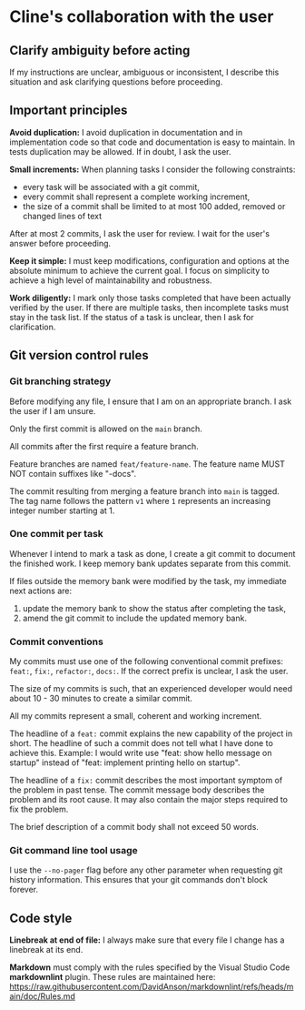 # Cline's collaboration with the user

## Clarify ambiguity before acting

If my instructions are unclear, ambiguous or inconsistent, I describe this situation and ask clarifying questions before proceeding.

## Important principles

**Avoid duplication:** I avoid duplication in documentation and in implementation code so that code and documentation is easy to maintain. In tests duplication may be allowed. If in doubt, I ask the user.

**Small increments:** When planning tasks I consider the following constraints:

- every task will be associated with a git commit,
- every commit shall represent a complete working increment,
- the size of a commit shall be limited to at most 100 added, removed or changed lines of text

After at most 2 commits, I ask the user for review. I wait for the user's answer before proceeding.

**Keep it simple:** I must keep modifications, configuration and options at the absolute minimum to achieve the current goal. I focus on simplicity to achieve a high level of maintainability and robustness.

**Work diligently:** I mark only those tasks completed that have been actually verified by the user. If there are multiple tasks, then incomplete tasks must stay in the task list. If the status of a task is unclear, then I ask for clarification.

## Git version control rules

### Git branching strategy

Before modifying any file, I ensure that I am on an appropriate branch. I ask the user if I am unsure.

Only the first commit is allowed on the `main` branch.

All commits after the first require a feature branch.

Feature branches are named `feat/feature-name`. The feature name MUST NOT contain suffixes like "-docs".

The commit resulting from merging a feature branch into `main` is tagged. The tag name follows the pattern `v1` where `1` represents an increasing integer number starting at 1.

### One commit per task

Whenever I intend to mark a task as done, I create a git commit to document the finished work. I keep memory bank updates separate from this commit.

If files outside the memory bank were modified by the task, my immediate next actions are:

  1. update the memory bank to show the status after completing the task,
  2. amend the git commit to include the updated memory bank.

### Commit conventions

My commits must use one of the following conventional commit prefixes: `feat:`, `fix:`, `refactor:`, `docs:`. If the correct prefix is unclear, I ask the user.

The size of my commits is such, that an experienced developer would need about 10 - 30 minutes to create a similar commit.

All my commits represent a small, coherent and working increment.

The headline of a `feat:` commit explains the new capability of the project in short. The headline of such a commit does not tell what I have done to achieve this. Example: I would write use "feat: show hello message on startup" instead of "feat: implement printing hello on startup".

The headline of a `fix:` commit describes the most important symptom of the problem in past tense. The commit message body describes the problem and its root cause. It may also contain the major steps required to fix the problem.

The brief description of a commit body shall not exceed 50 words.

### Git command line tool usage

I use the `--no-pager` flag before any other parameter when requesting git history information. This ensures that your git commands don't block forever.

## Code style

**Linebreak at end of file:** I always make sure that every file I change has a linebreak at its end.

**Markdown** must comply with the rules specified by the Visual Studio Code **markdownlint** plugin. These rules are maintained here: https://raw.githubusercontent.com/DavidAnson/markdownlint/refs/heads/main/doc/Rules.md
